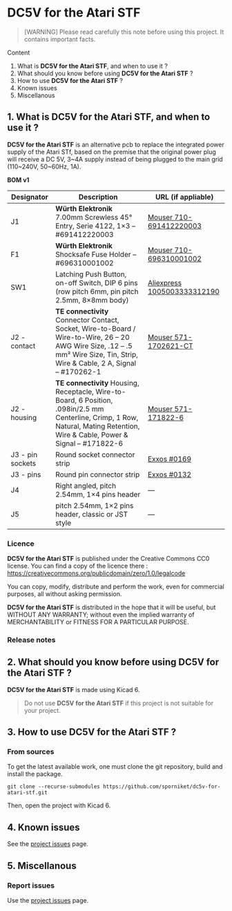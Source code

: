# DC5V for the Atari STF

> [WARNING] Please read carefully this note before using this project. It contains important facts.

Content

1. What is **DC5V for the Atari STF**, and when to use it ?
2. What should you know before using **DC5V for the Atari STF** ?
3. How to use **DC5V for the Atari STF** ?
4. Known issues
5. Miscellanous

## 1. What is **DC5V for the Atari STF**, and when to use it ?

**DC5V for the Atari STF** is an alternative pcb to replace the integrated power supply of the Atari STf, based on the premise that the original power plug will receive a DC 5V, 3~4A supply instead of being plugged to the main grid (110~240V, 50~60Hz, 1A).

**BOM v1**

|Designator|Description|URL (if appliable)|
|---|---|---|
|J1|**Würth Elektronik** 7.00mm Screwless 45° Entry, Serie 4122, 1×3 – #691412220003|[Mouser 710-691412220003](https://www.mouser.com/ProductDetail/710-691412220003) |
|F1|**Würth Elektronik** Shocksafe Fuse Holder – #696310001002|[Mouser 710-696310001002](https://www.mouser.com/ProductDetail/710-696310001002) |
|SW1|Latching Push Button, on-off Switch, DIP 6 pins (row pitch 6mm, pin pitch 2.5mm, 8×8mm body)|[Aliexpress 1005003333312190](https://www.aliexpress.com/item/1005003333312190.html) |
|J2 - contact|**TE connectivity** Connector Contact, Socket, Wire-to-Board / Wire-to-Wire, 26 – 20 AWG Wire Size, .12 – .5 mm² Wire Size, Tin, Strip, Wire & Cable, 2 A, Signal – #170262-1|[Mouser 571-1702621-CT ](https://www.mouser.com/ProductDetail/571-1702621-CT) |
|J2 - housing|**TE connectivity** Housing, Receptacle, Wire-to-Board, 6 Position, .098in/2.5 mm Centerline, Crimp, 1 Row, Natural, Mating Retention, Wire & Cable, Power & Signal – #171822-6|[Mouser 571-171822-6](https://www.mouser.com/ProductDetail/571-171822-6) |
|J3 - pin sockets|Round socket connector strip|[Exxos #0169](https://www.exxosforum.co.uk/atari/store2/#0169) |
|J3 - pins|Round pin connector strip|[Exxos #0132](https://www.exxosforum.co.uk/atari/store2/#0132) |
|J4|Right angled, pitch 2.54mm, 1×4 pins header|—|
|J5|pitch 2.54mm, 1×2 pins header, classic or JST style|—|


### Licence

**DC5V for the Atari STF** is published under the Creative Commons CC0 license. You can find a copy of the licence there : https://creativecommons.org/publicdomain/zero/1.0/legalcode

You can copy, modify, distribute and perform the work, even for commercial purposes, all without asking permission.

**DC5V for the Atari STF** is distributed in the hope that it will be useful, but WITHOUT ANY WARRANTY; without even the implied warranty of MERCHANTABILITY or FITNESS FOR A PARTICULAR PURPOSE.

### Release notes


## 2. What should you know before using **DC5V for the Atari STF** ?

**DC5V for the Atari STF** is made using Kicad 6.

> Do not use **DC5V for the Atari STF** if this project is not suitable for your project.

## 3. How to use **DC5V for the Atari STF** ?

### From sources

To get the latest available work, one must clone the git repository, build and install the package.

	git clone --recurse-submodules https://github.com/sporniket/dc5v-for-atari-stf.git

Then, open the project with Kicad 6.

## 4. Known issues
See the [project issues](https://github.com/sporniket/dc5v-for-atari-stf/issues) page.

## 5. Miscellanous

### Report issues
Use the [project issues](https://github.com/sporniket/dc5v-for-atari-stf/issues) page.
